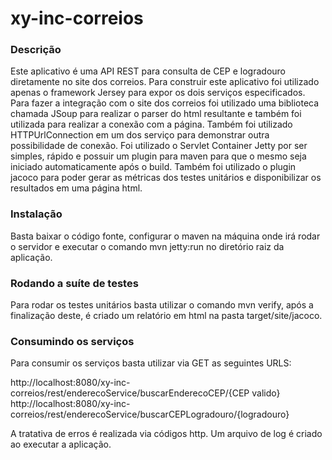 xy-inc-correios
==========================

### Descrição

Este aplicativo é uma API REST para consulta de CEP e logradouro diretamente
no site dos correios.
Para construir este aplicativo foi utilizado apenas o framework Jersey para 
expor os dois serviços especificados. Para fazer a integração com o site dos 
correios foi utilizado uma biblioteca chamada JSoup para realizar o parser do
html resultante e também foi utilizada para realizar a conexão com a página. Também 
foi utilizado HTTPUrlConnection em um dos serviço para demonstrar outra possibilidade 
de conexão.
Foi utilizado o Servlet Container Jetty por ser simples, rápido e possuir um plugin 
para maven para que o mesmo seja iniciado automaticamente após o build.
Também foi utilizado o plugin jacoco para poder gerar as métricas dos testes unitários 
e disponibilizar os resultados em uma página html.

### Instalação 

Basta baixar o código fonte, configurar o maven na máquina onde irá rodar o servidor 
e executar o comando mvn jetty:run no diretório raiz da aplicação.


### Rodando a suíte de testes

Para rodar os testes unitários basta utilizar o comando mvn verify, após a finalização 
deste, é criado um relatório em html na pasta target/site/jacoco.


### Consumindo os serviços

Para consumir os serviços basta utilizar via GET as seguintes URLS:

http://localhost:8080/xy-inc-correios/rest/enderecoService/buscarEnderecoCEP/{CEP valido}
http://localhost:8080/xy-inc-correios/rest/enderecoService/buscarCEPLogradouro/{logradouro}

A tratativa de erros é realizada via códigos http. Um arquivo de log é criado ao executar
a aplicação.
